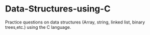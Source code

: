 # Data-Structures-using-C
Practice questions on data structures (Array, string, linked list, binary trees,etc.) using the C language.
